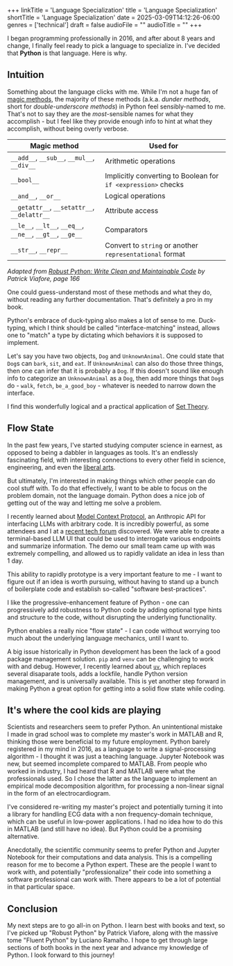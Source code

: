 +++
linkTitle = 'Language Specialization'
title = 'Language Specialization'
shortTitle = 'Language Specialization'
date = 2025-03-09T14:12:26-06:00
genres = ['technical']
draft = false
audioFile = ""
audioTitle = ""
+++

I began programming professionally in 2016, and after about 8 years and change, I finally feel ready to pick a language to specialize in. 
I've decided that **Python** is that language. Here is why.

## Intuition

Something about the language clicks with me. 
While I'm not a huge fan of [magic methods](https://en.wikipedia.org/wiki/Method_(computer_programming)#Special_methods), the majority of these methods (a.k.a. *dunder methods*, short for *double-underscore methods*) in Python feel sensibly-named to me. 
That's not to say they are the *most*-sensible names for what they accomplish - but I feel like they provide enough info to hint at what they accomplish, without being overly verbose.

| Magic method | Used for |
| - | - |
| `__add__`, `__sub__`, `__mul__`, `__div__` | Arithmetic operations |
| `__bool__` | Implicitly converting to Boolean for `if <expression>` checks |
| `__and__`, `__or__` | Logical operations |
| `__getattr__`, `__setattr__`, `__delattr__` | Attribute access | 
| `__le__`, `__lt__`, `__eq__`, `__ne__`, `__gt__`, `__ge__` | Comparators |
| `__str__`, `__repr__` | Convert to `string` or another `representational` format |

*Adapted from <u>Robust Python: Write Clean and Maintainable Code</u> by Patrick Viafore, page 166*

One could guess-understand most of these methods and what they do, without reading any further documentation.
That's definitely a pro in my book.

Python's embrace of duck-typing also makes a lot of sense to me. 
Duck-typing, which I think should be called "interface-matching" instead, allows one to "match" a type by dictating which behaviors it is supposed to implement.

Let's say you have two objects, `Dog` and `UnknownAnimal`. 
One could state that `Dog`s can `bark`, `sit`, and `eat`. 
If `UnknownAnimal` can also do those three things, then one can infer that it is probably a `Dog`.
If this doesn't sound like enough info to categorize an `UnknownAnimal` as a `Dog`, then add more things that `Dog`s do - `walk`, `fetch`, `be_a_good_boy` - whatever is needed to narrow down the interface.

I find this wonderfully logical and a practical application of [Set Theory](https://en.wikipedia.org/wiki/Set_theory).

## Flow State

In the past few years, I've started studying computer science in earnest, as opposed to being a dabbler in languages as tools. 
It's an endlessly fascinating field, with interesting connections to every other field in science, engineering, and even the [liberal arts](https://en.wikipedia.org/wiki/Chomsky_hierarchy).

But ultimately, I'm interested in making things which other people can do cool stuff with.
To do that effectively, I want to be able to focus on the problem domain, not the language domain. 
Python does a nice job of getting out of the way and letting me solve a problem.

I recently learned about [Model Context Protocol](https://modelcontextprotocol.io/introduction), an Anthropic API for interfacing LLMs with arbitrary code. 
It is incredibly powerful, as some attendees and I at a [recent tech forum](https://www.wintertechforum.com/) discovered.
We were able to create a terminal-based LLM UI that could be used to interrogate various endpoints and summarize information.
The demo our small team came up with was extremely compelling, and allowed us to rapidly validate an idea in less than 1 day.

This ability to rapidly prototype is a very important feature to me - I want to figure out if an idea is worth pursuing, without having to stand up a bunch of boilerplate code and establish so-called "software best-practices". 

I like the progressive-enhancement feature of Python - one can progressively add robustness to Python code by adding optional type hints and structure to the code, without disrupting the underlying functionality. 

Python enables a really nice "flow state" - I can code without worrying too much about the underlying language mechanics, until I want to.

A big issue historically in Python development has been the lack of a good package management solution. 
`pip` and `venv` can be challenging to work with and debug.
However, I recently learned about [`uv`](https://github.com/astral-sh/uv), which replaces several disaparate tools, adds a lockfile, handle Python version management, and is universally available. 
This is yet another step forward in making Python a great option for getting into a solid flow state while coding.  

## It's where the cool kids are playing

Scientists and researchers seem to prefer Python. 
An unintentional mistake I made in grad school was to complete my master's work in MATLAB and R, thinking those were beneficial to my future employment.
Python barely registered in my mind in 2016, as a language to write a signal-processing algorithm - I thought it was just a teaching language. 
Jupyter Notebook was new, but seemed incomplete compared to MATLAB. 
From people who worked in industry, I had heard that R and MATLAB were what the professionals used.
So I chose the latter as the language to implement an empirical mode decomposition algorithm, for processing a non-linear signal in the form of an electrocardiogram.

I've considered re-writing my master's project and potentially turning it into a library for handling ECG data with a non frequency-domain technique, which can be useful in low-power applications.
I had no idea how to do this in MATLAB (and still have no idea). 
But Python could be a promising alternative. 

Anecdotally, the scientific community seems to prefer Python and Jupyter Notebook for their computations and data analysis.
This is a compelling reason for me to become a Python expert. These are the people I want to work with, and potentially "professionalize" their code into something a software professional can work with. There appears to be a lot of potential in that particular space.


## Conclusion

My next steps are to go all-in on Python. I learn best with books and text, so I've picked up "Robust Python" by Patrick Viafore, along with the massive tome "Fluent Python" by Luciano Ramalho. I hope to get through large sections of both books in the next year and advance my knowledge of Python. I look forward to this journey!
